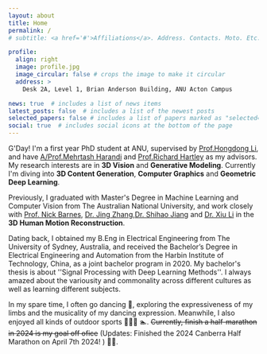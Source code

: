 ```yaml
---
layout: about
title: Home
permalink: /
# subtitle: <a href='#'>Affiliations</a>. Address. Contacts. Moto. Etc.

profile:
  align: right
  image: profile.jpg
  image_circular: false # crops the image to make it circular
  address: >
    Desk 2A, Level 1, Brian Anderson Building, ANU Acton Campus

news: true  # includes a list of news items
latest_posts: false  # includes a list of the newest posts
selected_papers: false # includes a list of papers marked as "selected={true}"
social: true  # includes social icons at the bottom of the page
---
```


G'Day! I'm a first year PhD student at ANU, supervised by [Prof.Hongdong Li](https://users.cecs.anu.edu.au/~hongdong/), and have [A/Prof.Mehrtash Harandi](https://sites.google.com/site/mehrtashharandi/) and [Prof.Richard Hartley](https://scholar.google.com.au/citations?user=cHia5p0AAAAJ&hl=en) as my advisors. My research interests are in **3D Vision** and **Generative Modeling**. 
 Currently I'm diving into **3D Content Generation**, **Computer Graphics** and **Geometric Deep Learning**.

Previously, I graduated with Master's Degree in Machine Learning and Computer Vision from The Australian National University, and work closely with [Prof. Nick Barnes](http://users.cecs.anu.edu.au/~nmb/), [Dr. Jing Zhang](https://jingzhang617.github.io/),[Dr. Shihao Jiang](https://zacjiang.github.io/) and [Dr. Xiu Li](https://lixiulive.com/) in the **3D Human Motion Reconstruction**.

Dating back, I obtained my B.Eng in Electrical Engineering from The University of Sydney, Australia, and received the Bachelor’s Degree in Electrical Engineering and Automation from the Harbin Institute of Technology, China, as a joint bachelor program in 2020. My bachelor's thesis is about ''Signal Processing with Deep Learning Methods''. I always amazed about the variousity and commonality across different cultures as well as learning different subjects.

In my spare time, I often go dancing :dancer:, exploring the expressiveness of my limbs and the musicality of my dancing expression. Meanwhile, I also enjoyed all kinds of outdoor sports :climbing_woman::tennis:	:swimmer:. ~~Currently, finish a half-marathon in 2024 is my goal off ofice~~ (Updates: Finished the 2024 Canberra Half Marathon on April 7th 2024! ) :running_woman:.

